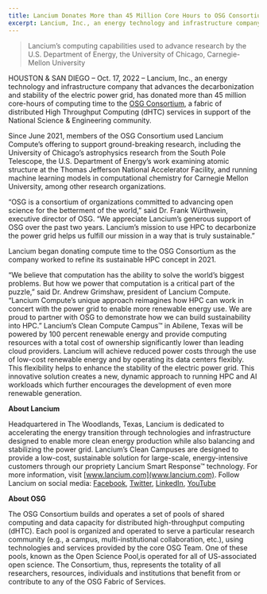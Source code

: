 ```yaml
---
title: Lancium Donates More than 45 Million Core Hours to OSG Consortium
excerpt: Lancium, Inc., an energy technology and infrastructure company that advances the decarbonization and stability of the electric power grid, has donated more than 45 million core-hours of computing time to the OSG Consortium, a fabric of distributed High Throughput Computing (dHTC) services in support of the National Science & Engineering community.  
--- 
```

> Lancium’s computing capabilities used to advance research by the U.S. Department of Energy, the University of Chicago, Carnegie-Mellon University 

HOUSTON & SAN DIEGO – Oct. 17, 2022 – Lancium, Inc., an energy technology and infrastructure company that advances the decarbonization and stability of the electric power grid, has donated more than 45 million core-hours of computing time to the [OSG Consortium](https://osg-htc.org/), a fabric of distributed High Throughput Computing (dHTC) services in support of the National Science & Engineering community.  

Since June 2021, members of the OSG Consortium used Lancium Compute’s offering to support ground-breaking research, including the University of Chicago’s astrophysics research from the South Pole Telescope, the U.S. Department of Energy’s work examining atomic structure at the  Thomas Jefferson National Accelerator Facility, and running machine learning models in computational chemistry for Carnegie Mellon University, among other research organizations.

“OSG is a consortium of organizations committed to advancing open science for the betterment of the world,” said Dr. Frank Würthwein, executive director of OSG. “We appreciate Lancium’s generous support of OSG over the past two years. Lancium’s mission to use HPC to decarbonize the power grid helps us fulfill our mission in a way that is truly sustainable.”

Lancium began donating compute time to the OSG Consortium as the company worked to refine its sustainable HPC concept in 2021.

“We believe that computation has the ability to solve the world’s biggest problems. But how we power that computation is a critical part of the puzzle,” said Dr. Andrew Grimshaw, president of Lancium Compute. “Lancium Compute’s unique approach reimagines how HPC can work in concert with the power grid to enable more renewable energy use. We are proud to partner with OSG to demonstrate how we can build sustainability into HPC.”
Lancium’s Clean Compute Campus™ in Abilene, Texas will be powered by 100 percent renewable energy and provide computing resources with a total cost of ownership significantly lower than leading cloud providers. Lancium will achieve reduced power costs through the use of low-cost renewable energy and by operating its data centers flexibly. This flexibility helps to enhance the stability of the electric power grid. This innovative solution creates a new, dynamic approach to running HPC and AI workloads which further encourages the development of even more renewable generation.

 <b>About Lancium</b>
 
Headquartered in The Woodlands, Texas, Lancium is dedicated to accelerating the energy transition through technologies and infrastructure designed to enable more clean energy production while also balancing and stabilizing the power grid. Lancium’s Clean Campuses are designed to provide a low-cost, sustainable solution for large-scale, energy-intensive customers through our propriety Lancium Smart Response™ technology. For more information, visit [www.lancium.com](www.lancium.com). Follow Lancium on social media: [Facebook](https://www.facebook.com/Lancium), [Twitter](https://twitter.com/lancium), [LinkedIn](https://www.linkedin.com/company/lancium-llc/), [YouTube](https://www.youtube.com/channel/UCVF4VACWHoiCqiNeSud6BsA)

<b>About OSG</b>

The OSG Consortium builds and operates a set of pools of shared computing and data capacity for distributed high-throughput computing (dHTC). Each pool is organized and operated to serve a particular research community (e.g., a campus, multi-institutional collaboration, etc.), using technologies and services provided by the core OSG Team. One of these pools, known as the Open Science Pool,is operated for all of US-associated open science. The Consortium, thus, represents the totality of all researchers, resources, individuals and institutions that benefit from or contribute to any of the OSG Fabric of Services.
